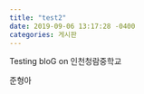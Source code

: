 ```yaml
---
title: "test2"
date: 2019-09-06 13:17:28 -0400
categories: 게시판
---
```

Testing bloG on 인천청람중학교

준형아 
